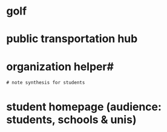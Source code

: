 # golf
# public transportation hub
# organization helper#
    # note synthesis for students
# student homepage (audience: students, schools & unis)
